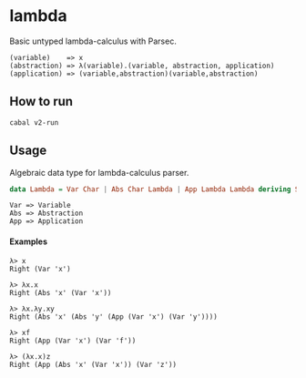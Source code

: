 # lambda

Basic untyped lambda-calculus with Parsec.

```
(variable)    => x
(abstraction) => λ(variable).(variable, abstraction, application)
(application) => (variable,abstraction)(variable,abstraction) 
```

## How to run
```
cabal v2-run
```

## Usage
Algebraic data type for lambda-calculus parser.
```hs
data Lambda = Var Char | Abs Char Lambda | App Lambda Lambda deriving Show
```
```
Var => Variable
Abs => Abstraction
App => Application
```

#### Examples
```
λ> x
Right (Var 'x')
```

```
λ> λx.x
Right (Abs 'x' (Var 'x'))
```

```
λ> λx.λy.xy
Right (Abs 'x' (Abs 'y' (App (Var 'x') (Var 'y'))))
```

```
λ> xf
Right (App (Var 'x') (Var 'f'))
```

```
λ> (λx.x)z  
Right (App (Abs 'x' (Var 'x')) (Var 'z'))
```

